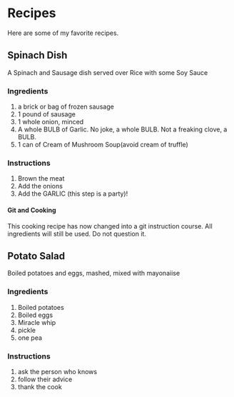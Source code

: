 # Recipes

Here are some of my favorite recipes.

## Spinach Dish

A Spinach and Sausage dish served over Rice with some Soy Sauce

### Ingredients
1. a brick or bag of frozen sausage
1. 1 pound of sausage
1. 1 whole onion, minced
1. A whole BULB of Garlic. No joke, a whole BULB. Not a freaking clove, a BULB.
1. 1 can of Cream of Mushroom Soup(avoid cream of truffle)

### Instructions

1. Brown the meat
1. Add the onions
1. Add the GARLIC (this step is a party)!

#### Git and Cooking
This cooking recipe has now changed into a git instruction course. All ingredients will still be used. Do not question it.

## Potato Salad

Boiled potatoes and eggs, mashed, mixed with  mayonaiise

### Ingredients
1. Boiled potatoes
1. Boiled eggs
1. Miracle whip
1. pickle
1. one pea

### Instructions
1. ask the person who knows
1. follow their advice
1. thank the cook
